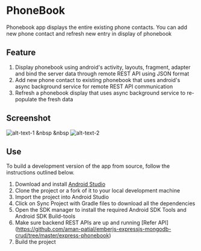 PhoneBook
========

Phonebook app displays the entire existing phone contacts. You can add new phone contact and refresh new entry in display of phonebook

## Feature

1. Display phonebook using android's activity, layouts, fragment, adapter and bind the server data through remote REST API using JSON format
2. Add new phone contact to existing phonebook that uses android's async background service for remote REST API communication
3. Refresh a phonebook display that uses async background service to re-populate the fresh data    

## Screenshot

<!--![alt tag](https://raw.githubusercontent.com/aman-patial/android-phonebook/master/app/src/main/snapshot/phonebook-display.png)-->
![alt-text-1](https://raw.githubusercontent.com/aman-patial/android-phonebook/master/app/src/main/snapshot/phonebook-refresh-add.png "Display") 
&nbsp &nbsp ![alt-text-2](https://raw.githubusercontent.com/aman-patial/android-phonebook/master/app/src/main/snapshot/phonebook-add.png "Add")


## Use

To build a development version of the app from source, follow the instructions outlined below. 

1. Download and install [Android Studio](http://developer.android.com/sdk/index.html)
2. Clone the project or a fork of it to your local development machine
3. Import the project into Android Studio
4. Click on Sync Project with Gradle files to download all the dependencies
5. Open the SDK manager to install the required Android SDK Tools and Android SDK Build-tools
6. Make sure backend REST APIs are up and running [Refer API] (https://github.com/aman-patial/emberjs-expressjs-mongodb-crud/tree/master/express-phonebook)
6. Build the project